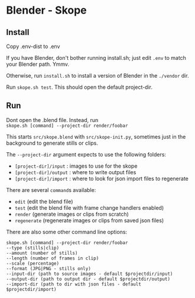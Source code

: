 # Blender - Skope

## Install

Copy .env-dist to .env

If you have Blender, don't bother running install.sh;
just edit `.env` to match your Blender path. Ymmv.

Otherwise, run `install.sh` to install a version of Blender 
in the `./vendor` dir.

Run `skope.sh test`. This should open the default
project-dir. 

## Run
Dont open the .blend file. Instead, run \
`skope.sh [command] --project-dir render/foobar` 

This starts `src/skope.blend` with `src/skope-init.py`,
sometimes just in the background to generate
stills or clips.

The `--project-dir` argument expects to use the following folders:
- `[project-dir]/input` : images to use for the skope
- `[project-dir]/output` : where to write output files
- `[project-dir]/import` : where to look for json import files to regenerate

There are several `command`s available:
 - `edit` (edit the blend file)
 - `test` (edit the blend file with frame change handlers enabled)
 - `render` (generate images or clips from scratch) 
 - `regenerate` (regenerate images or clips from saved json files) 

There are also some other command line options:

```
skope.sh [command] --project-dir render/foobar
--type (stills|clip)
--amount (number of stills)
--length (number of frames in clip)
--scale (percentage)
--format (JPG|PNG - stills only)
--input-dir (path to source images - default $projectdir/input)
--output-dir (path to output dir - default $projectdir/output)
--import-dir (path to dir with json files - default $projectdir/import)
```